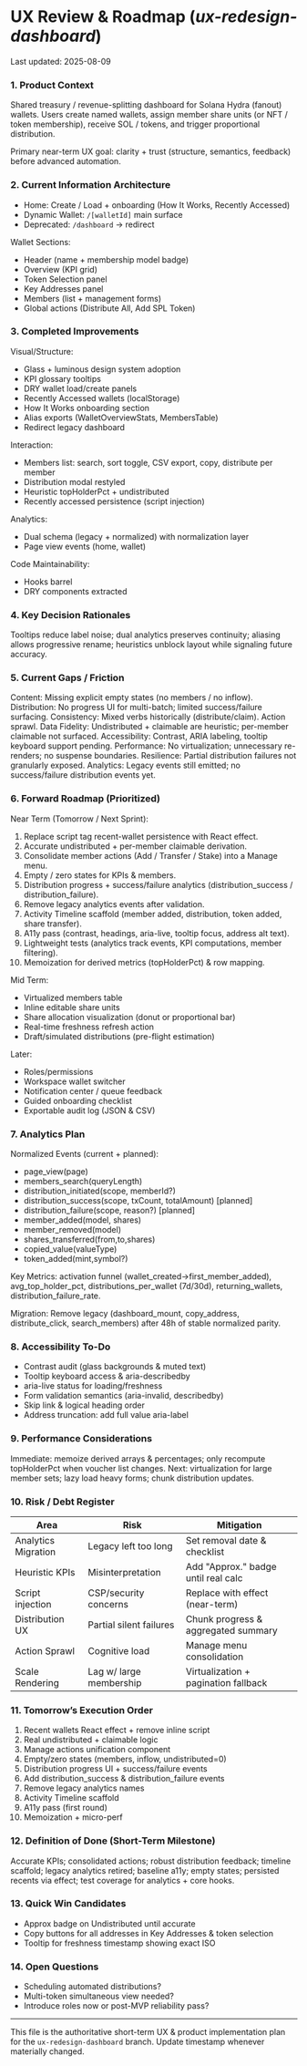 # UX Review & Roadmap (_ux-redesign-dashboard_)

Last updated: 2025-08-09

### 1. Product Context
Shared treasury / revenue-splitting dashboard for Solana Hydra (fanout) wallets. Users create named wallets, assign member share units (or NFT / token membership), receive SOL / tokens, and trigger proportional distribution.

Primary near-term UX goal: clarity + trust (structure, semantics, feedback) before advanced automation.

### 2. Current Information Architecture
- Home: Create / Load + onboarding (How It Works, Recently Accessed)
- Dynamic Wallet: `/[walletId]` main surface
- Deprecated: `/dashboard` → redirect

Wallet Sections:
- Header (name + membership model badge)
- Overview (KPI grid)
- Token Selection panel
- Key Addresses panel
- Members (list + management forms)
- Global actions (Distribute All, Add SPL Token)

### 3. Completed Improvements
Visual/Structure:
- Glass + luminous design system adoption
- KPI glossary tooltips
- DRY wallet load/create panels
- Recently Accessed wallets (localStorage)
- How It Works onboarding section
- Alias exports (WalletOverviewStats, MembersTable)
- Redirect legacy dashboard

Interaction:
- Members list: search, sort toggle, CSV export, copy, distribute per member
- Distribution modal restyled
- Heuristic topHolderPct + undistributed
- Recently accessed persistence (script injection)

Analytics:
- Dual schema (legacy + normalized) with normalization layer
- Page view events (home, wallet)

Code Maintainability:
- Hooks barrel
- DRY components extracted

### 4. Key Decision Rationales
Tooltips reduce label noise; dual analytics preserves continuity; aliasing allows progressive rename; heuristics unblock layout while signaling future accuracy.

### 5. Current Gaps / Friction
Content: Missing explicit empty states (no members / no inflow).
Distribution: No progress UI for multi-batch; limited success/failure surfacing.
Consistency: Mixed verbs historically (distribute/claim). Action sprawl.
Data Fidelity: Undistributed + claimable are heuristic; per-member claimable not surfaced.
Accessibility: Contrast, ARIA labeling, tooltip keyboard support pending.
Performance: No virtualization; unnecessary re-renders; no suspense boundaries.
Resilience: Partial distribution failures not granularly exposed.
Analytics: Legacy events still emitted; no success/failure distribution events yet.

### 6. Forward Roadmap (Prioritized)
Near Term (Tomorrow / Next Sprint):
1. Replace script tag recent-wallet persistence with React effect.
2. Accurate undistributed + per-member claimable derivation.
3. Consolidate member actions (Add / Transfer / Stake) into a Manage menu.
4. Empty / zero states for KPIs & members.
5. Distribution progress + success/failure analytics (distribution_success / distribution_failure).
6. Remove legacy analytics events after validation.
7. Activity Timeline scaffold (member added, distribution, token added, share transfer).
8. A11y pass (contrast, headings, aria-live, tooltip focus, address alt text).
9. Lightweight tests (analytics track events, KPI computations, member filtering).
10. Memoization for derived metrics (topHolderPct) & row mapping.

Mid Term:
- Virtualized members table
- Inline editable share units
- Share allocation visualization (donut or proportional bar)
- Real-time freshness refresh action
- Draft/simulated distributions (pre-flight estimation)

Later:
- Roles/permissions
- Workspace wallet switcher
- Notification center / queue feedback
- Guided onboarding checklist
- Exportable audit log (JSON & CSV)

### 7. Analytics Plan
Normalized Events (current + planned):
- page_view(page)
- members_search(queryLength)
- distribution_initiated(scope, memberId?)
- distribution_success(scope, txCount, totalAmount) [planned]
- distribution_failure(scope, reason?) [planned]
- member_added(model, shares)
- member_removed(model)
- shares_transferred(from,to,shares)
- copied_value(valueType)
- token_added(mint,symbol?)

Key Metrics: activation funnel (wallet_created→first_member_added), avg_top_holder_pct, distributions_per_wallet (7d/30d), returning_wallets, distribution_failure_rate.

Migration: Remove legacy (dashboard_mount, copy_address, distribute_click, search_members) after 48h of stable normalized parity.

### 8. Accessibility To-Do
- Contrast audit (glass backgrounds & muted text)
- Tooltip keyboard access & aria-describedby
- aria-live status for loading/freshness
- Form validation semantics (aria-invalid, describedby)
- Skip link & logical heading order
- Address truncation: add full value aria-label

### 9. Performance Considerations
Immediate: memoize derived arrays & percentages; only recompute topHolderPct when voucher list changes.
Next: virtualization for large member sets; lazy load heavy forms; chunk distribution updates.

### 10. Risk / Debt Register
| Area | Risk | Mitigation |
|------|------|------------|
| Analytics Migration | Legacy left too long | Set removal date & checklist |
| Heuristic KPIs | Misinterpretation | Add "Approx." badge until real calc |
| Script injection | CSP/security concerns | Replace with effect (near-term) |
| Distribution UX | Partial silent failures | Chunk progress & aggregated summary |
| Action Sprawl | Cognitive load | Manage menu consolidation |
| Scale Rendering | Lag w/ large membership | Virtualization + pagination fallback |

### 11. Tomorrow’s Execution Order
1. Recent wallets React effect + remove inline script
2. Real undistributed + claimable logic
3. Manage actions unification component
4. Empty/zero states (members, inflow, undistributed=0)
5. Distribution progress UI + success/failure events
6. Add distribution_success & distribution_failure events
7. Remove legacy analytics names
8. Activity Timeline scaffold
9. A11y pass (first round)
10. Memoization + micro-perf

### 12. Definition of Done (Short-Term Milestone)
Accurate KPIs; consolidated actions; robust distribution feedback; timeline scaffold; legacy analytics retired; baseline a11y; empty states; persisted recents via effect; test coverage for analytics + core hooks.

### 13. Quick Win Candidates
- Approx badge on Undistributed until accurate
- Copy buttons for all addresses in Key Addresses & token selection
- Tooltip for freshness timestamp showing exact ISO

### 14. Open Questions
- Scheduling automated distributions?
- Multi-token simultaneous view needed?
- Introduce roles now or post-MVP reliability pass?

---
This file is the authoritative short-term UX & product implementation plan for the `ux-redesign-dashboard` branch. Update timestamp whenever materially changed.
